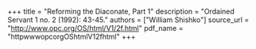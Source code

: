 +++
title = "Reforming the Diaconate, Part 1"
description = "Ordained Servant 1 no. 2 (1992): 43-45."
authors = ["William Shishko"]
source_url = "http://www.opc.org/OS/html/V1/2f.html"
pdf_name = "httpwwwopcorgOShtmlV12fhtml"
+++
